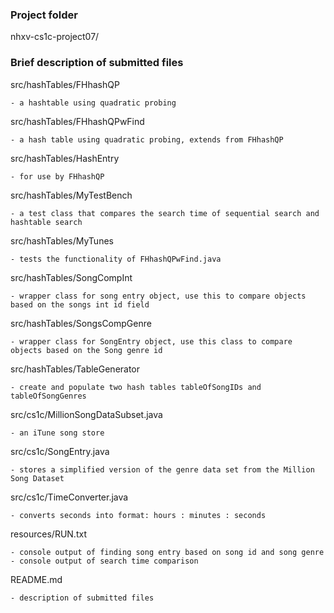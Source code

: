 ### Project folder
nhxv-cs1c-project07/


### Brief description of submitted files

src/hashTables/FHhashQP

    - a hashtable using quadratic probing
     
src/hashTables/FHhashQPwFind

    - a hash table using quadratic probing, extends from FHhashQP  
    
src/hashTables/HashEntry

    - for use by FHhashQP  
    
src/hashTables/MyTestBench

    - a test class that compares the search time of sequential search and hashtable search 
    
src/hashTables/MyTunes

    - tests the functionality of FHhashQPwFind.java

src/hashTables/SongCompInt

    - wrapper class for song entry object, use this to compare objects based on the songs int id field

src/hashTables/SongsCompGenre

    - wrapper class for SongEntry object, use this class to compare objects based on the Song genre id

src/hashTables/TableGenerator

    - create and populate two hash tables tableOfSongIDs and tableOfSongGenres
    
src/cs1c/MillionSongDataSubset.java

    - an iTune song store
        
src/cs1c/SongEntry.java
    
    - stores a simplified version of the genre data set from the Million Song Dataset
    
src/cs1c/TimeConverter.java

    - converts seconds into format: hours : minutes : seconds
    
resources/RUN.txt

    - console output of finding song entry based on song id and song genre
    - console output of search time comparison

README.md

    - description of submitted files

